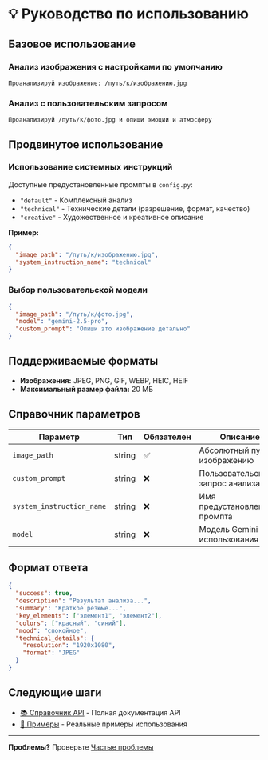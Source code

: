 # 💡 Руководство по использованию

## Базовое использование

### Анализ изображения с настройками по умолчанию

```text
Проанализируй изображение: /путь/к/изображению.jpg
```

### Анализ с пользовательским запросом

```text
Проанализируй /путь/к/фото.jpg и опиши эмоции и атмосферу
```

## Продвинутое использование

### Использование системных инструкций

Доступные предустановленные промпты в `config.py`:

- `"default"` - Комплексный анализ
- `"technical"` - Технические детали (разрешение, формат, качество)
- `"creative"` - Художественное и креативное описание

**Пример:**

```json
{
  "image_path": "/путь/к/изображению.jpg",
  "system_instruction_name": "technical"
}
```

### Выбор пользовательской модели

```json
{
  "image_path": "/путь/к/фото.jpg",
  "model": "gemini-2.5-pro",
  "custom_prompt": "Опиши это изображение детально"
}
```

## Поддерживаемые форматы

- **Изображения:** JPEG, PNG, GIF, WEBP, HEIC, HEIF
- **Максимальный размер файла:** 20 МБ

## Справочник параметров

| Параметр | Тип | Обязателен | Описание |
|----------|-----|------------|----------|
| `image_path` | string | ✅ | Абсолютный путь к изображению |
| `custom_prompt` | string | ❌ | Пользовательский запрос анализа |
| `system_instruction_name` | string | ❌ | Имя предустановленного промпта |
| `model` | string | ❌ | Модель Gemini для использования |

## Формат ответа

```json
{
  "success": true,
  "description": "Результат анализа...",
  "summary": "Краткое резюме...",
  "key_elements": ["элемент1", "элемент2"],
  "colors": ["красный", "синий"],
  "mood": "спокойное",
  "technical_details": {
    "resolution": "1920x1080",
    "format": "JPEG"
  }
}
```

## Следующие шаги

- [📚 Справочник API](api-reference.md) - Полная документация API
- [🎯 Примеры](examples.md) - Реальные примеры использования

---

**Проблемы?** Проверьте [Частые проблемы](common-issues.md)
